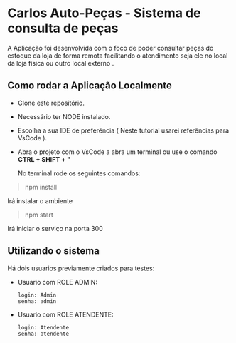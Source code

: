 # Carlos Auto-Peças - Sistema de consulta de peças

A Aplicação foi desenvolvida com o foco de poder consultar peças do estoque da loja de forma remota facilitando o atendimento seja ele no local da loja física ou outro local externo .

## Como rodar a Aplicação Localmente

* Clone este repositório.
* Necessário ter NODE instalado.
* Escolha a sua IDE de preferência ( Neste tutorial usarei referências para VsCode ).
* Abra o projeto com o VsCode a abra um terminal ou use o comando __CTRL + SHIFT + "__

  No terminal rode os seguintes comandos:
  
> npm install


Irá instalar o ambiente

> npm start



Irá iniciar o serviço na porta 300


## Utilizando o sistema

Há dois usuarios previamente criados para testes:
  
* Usuario com ROLE ADMIN:
    ```
    login: Admin
    senha: admin
    ```

* Usuario com ROLE ATENDENTE:
    ```
    login: Atendente
    senha: atendente
    ```
